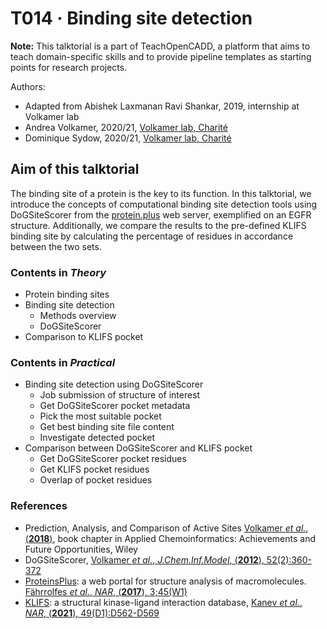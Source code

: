 # T014 · Binding site detection

**Note:** This talktorial is a part of TeachOpenCADD, a platform that aims to teach domain-specific skills and to provide pipeline templates as starting points for research projects.

Authors:

* Adapted from Abishek Laxmanan Ravi Shankar, 2019, internship at Volkamer lab
* Andrea Volkamer, 2020/21, [Volkamer lab, Charité](https://volkamerlab.org/)
* Dominique Sydow, 2020/21, [Volkamer lab, Charité](https://volkamerlab.org/)


## Aim of this talktorial

The binding site of a protein is the key to its function. In this talktorial, we introduce the concepts of computational binding site detection tools using DoGSiteScorer from the [protein.plus](https://proteins.plus/) web server, exemplified on an EGFR structure. 
Additionally, we compare the results to the pre-defined KLIFS binding site by calculating the percentage of residues in accordance between the two sets.


### Contents in *Theory*

* Protein binding sites
* Binding site detection
    * Methods overview
    * DoGSiteScorer
* Comparison to KLIFS pocket


### Contents in *Practical*

* Binding site detection using DoGSiteScorer
    * Job submission of structure of interest
    * Get DoGSiteScorer pocket metadata
    * Pick the most suitable pocket
    * Get best binding site file content
    * Investigate detected pocket
* Comparison between DoGSiteScorer and KLIFS pocket
    * Get DoGSiteScorer pocket residues
    * Get KLIFS pocket residues
    * Overlap of pocket residues


### References
* Prediction, Analysis, and Comparison of Active Sites [Volkamer <i>et al.</i>, (<b>2018</b>)](https://doi.org/10.1002/9783527806539.ch6g), book chapter in Applied Chemoinformatics: Achievements and Future Opportunities, Wiley
* DoGSiteScorer, [Volkamer <i>et al.</i>, <i>J.Chem.Inf.Model</i>, (<b>2012</b>), 52(2):360-372](https://pubmed.ncbi.nlm.nih.gov/22148551/)
* [ProteinsPlus](https://proteins.plus/): a web portal for structure analysis of macromolecules. [Fährrolfes <i>et al.</i>, <i>NAR</i>, (<b>2017</b>), 3;45(W1)](https://pubmed.ncbi.nlm.nih.gov/28472372/)
* [KLIFS](https://klifs.net/): a structural kinase-ligand interaction database, [Kanev <i>et al.</i>, <i>NAR</i>, (<b>2021</b>), 49(D1):D562-D569](https://academic.oup.com/nar/article/49/D1/D562/5934416) 
